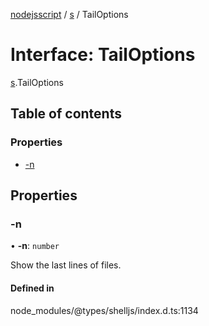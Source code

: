 [nodejsscript](../README.md) / [s](../modules/s.md) / TailOptions

# Interface: TailOptions

[s](../modules/s.md).TailOptions

## Table of contents

### Properties

- [-n](s.TailOptions.md#-n)

## Properties

### -n

• **-n**: `number`

Show the last <num> lines of files.

#### Defined in

node_modules/@types/shelljs/index.d.ts:1134
